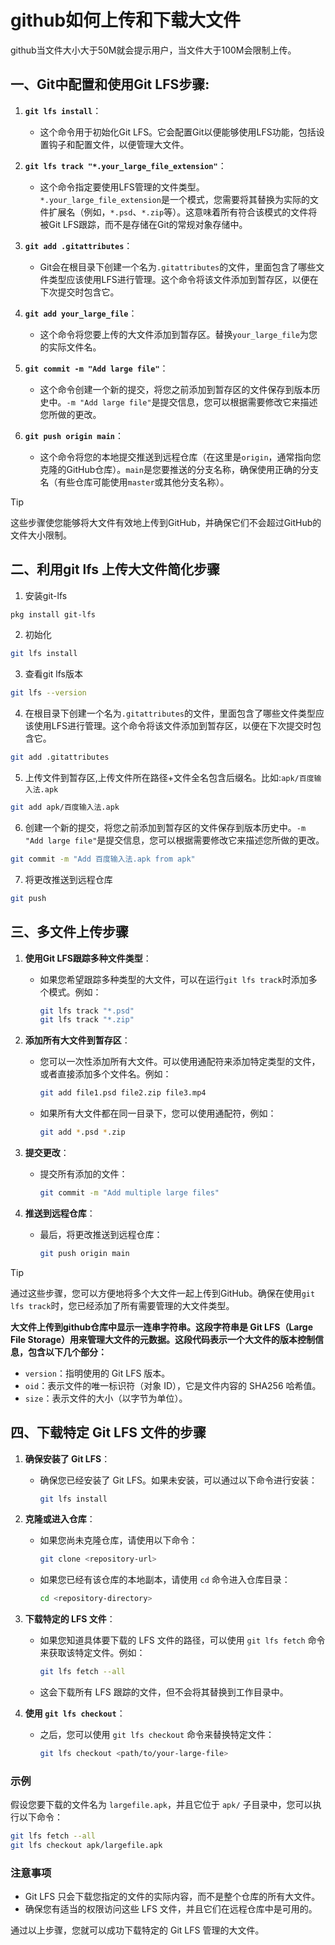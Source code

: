 # github如何上传和下载大文件

  github当文件大小大于50M就会提示用户，当文件大于100M会限制上传。


## 一、Git中配置和使用Git LFS步骤:

1. **`git lfs install`**：
   - 这个命令用于初始化Git LFS。它会配置Git以便能够使用LFS功能，包括设置钩子和配置文件，以便管理大文件。

2. **`git lfs track "*.your_large_file_extension"`**：
   - 这个命令指定要使用LFS管理的文件类型。`*.your_large_file_extension`是一个模式，您需要将其替换为实际的文件扩展名（例如，`*.psd`、`*.zip`等）。这意味着所有符合该模式的文件将被Git LFS跟踪，而不是存储在Git的常规对象存储中。

3. **`git add .gitattributes`**：
   - Git会在根目录下创建一个名为`.gitattributes`的文件，里面包含了哪些文件类型应该使用LFS进行管理。这个命令将该文件添加到暂存区，以便在下次提交时包含它。

4. **`git add your_large_file`**：
   - 这个命令将您要上传的大文件添加到暂存区。替换`your_large_file`为您的实际文件名。

5. **`git commit -m "Add large file"`**：
   - 这个命令创建一个新的提交，将您之前添加到暂存区的文件保存到版本历史中。`-m "Add large file"`是提交信息，您可以根据需要修改它来描述您所做的更改。

6. **`git push origin main`**：
   - 这个命令将您的本地提交推送到远程仓库（在这里是`origin`，通常指向您克隆的GitHub仓库）。`main`是您要推送的分支名称，确保使用正确的分支名（有些仓库可能使用`master`或其他分支名称）。
   
> [!TIP]
> 这些步骤使您能够将大文件有效地上传到GitHub，并确保它们不会超过GitHub的文件大小限制。
   
## 二、利用git lfs 上传大文件简化步骤

1. 安装git-lfs
```bash
pkg install git-lfs
```
2. 初始化
```bash
git lfs install
```
3. 查看git lfs版本
```bash
git lfs --version
```
4. 在根目录下创建一个名为`.gitattributes`的文件，里面包含了哪些文件类型应该使用LFS进行管理。这个命令将该文件添加到暂存区，以便在下次提交时包含它。
```bash
git add .gitattributes
```
5. 上传文件到暂存区,上传文件所在路径+文件全名包含后缀名。比如:`apk/百度输入法.apk`
```bash
git add apk/百度输入法.apk
```
6. 创建一个新的提交，将您之前添加到暂存区的文件保存到版本历史中。`-m "Add large file"`是提交信息，您可以根据需要修改它来描述您所做的更改。
```bash
git commit -m "Add 百度输入法.apk from apk"

```
7. 将更改推送到远程仓库
```bash
git push
```

## 三、多文件上传步骤

1. **使用Git LFS跟踪多种文件类型**：
   - 如果您希望跟踪多种类型的大文件，可以在运行`git lfs track`时添加多个模式。例如：
     ```bash
     git lfs track "*.psd"
     git lfs track "*.zip"
     ```

2. **添加所有大文件到暂存区**：
   - 您可以一次性添加所有大文件。可以使用通配符来添加特定类型的文件，或者直接添加多个文件名。例如：
     ```bash
     git add file1.psd file2.zip file3.mp4
     ```
   - 如果所有大文件都在同一目录下，您可以使用通配符，例如：
     ```bash
     git add *.psd *.zip
     ```

3. **提交更改**：
   - 提交所有添加的文件：
     ```bash
     git commit -m "Add multiple large files"
     ```

4. **推送到远程仓库**：
   - 最后，将更改推送到远程仓库：
     ```bash
     git push origin main
     ```

> [!TIP]
> 通过这些步骤，您可以方便地将多个大文件一起上传到GitHub。确保在使用`git lfs track`时，您已经添加了所有需要管理的大文件类型。

**大文件上传到github仓库中显示一连串字符串。这段字符串是 Git LFS（Large File Storage）用来管理大文件的元数据。这段代码表示一个大文件的版本控制信息，包含以下几个部分：**

- `version`：指明使用的 Git LFS 版本。
- `oid`：表示文件的唯一标识符（对象 ID），它是文件内容的 SHA256 哈希值。
- `size`：表示文件的大小（以字节为单位）。


## 四、下载特定 Git LFS 文件的步骤

1. **确保安装了 Git LFS**：
   - 确保您已经安装了 Git LFS。如果未安装，可以通过以下命令进行安装：
     ```bash
     git lfs install
     ```

2. **克隆或进入仓库**：
   - 如果您尚未克隆仓库，请使用以下命令：
     ```bash
     git clone <repository-url>
     ```
   - 如果您已经有该仓库的本地副本，请使用 `cd` 命令进入仓库目录：
     ```bash
     cd <repository-directory>
     ```

3. **下载特定的 LFS 文件**：
   - 如果您知道具体要下载的 LFS 文件的路径，可以使用 `git lfs fetch` 命令来获取该特定文件。例如：
     ```bash
     git lfs fetch --all
     ```
   - 这会下载所有 LFS 跟踪的文件，但不会将其替换到工作目录中。

4. **使用 `git lfs checkout`**：
   - 之后，您可以使用 `git lfs checkout` 命令来替换特定文件：
     ```bash
     git lfs checkout <path/to/your-large-file>
     ```

### 示例
假设您要下载的文件名为 `largefile.apk`，并且它位于 `apk/` 子目录中，您可以执行以下命令：
```bash
git lfs fetch --all
git lfs checkout apk/largefile.apk
```

### 注意事项
- Git LFS 只会下载您指定的文件的实际内容，而不是整个仓库的所有大文件。
- 确保您有适当的权限访问这些 LFS 文件，并且它们在远程仓库中是可用的。

通过以上步骤，您就可以成功下载特定的 Git LFS 管理的大文件。